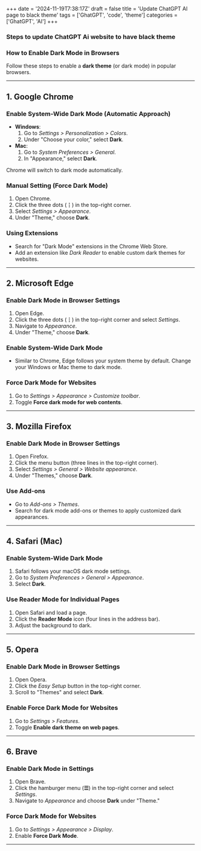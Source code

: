 +++
date = '2024-11-19T7:38:17Z'
draft = false
title = 'Update ChatGPT AI page to black theme'
tags = ['GhatGPT', 'code', 'theme']
categories = ['GhatGPT', 'AI']
+++

  ### Steps to update ChatGPT Ai website to have black theme

  ### How to Enable Dark Mode in Browsers

Follow these steps to enable a **dark theme** (or dark mode) in popular browsers.

---

## 1. Google Chrome

### Enable System-Wide Dark Mode (Automatic Approach)
- **Windows**:
  1. Go to *Settings > Personalization > Colors*.
  2. Under "Choose your color," select **Dark**.
- **Mac**:
  1. Go to *System Preferences > General*.
  2. In "Appearance," select **Dark**.

Chrome will switch to dark mode automatically.

### Manual Setting (Force Dark Mode)
1. Open Chrome.
2. Click the three dots (**⋮**) in the top-right corner.
3. Select *Settings > Appearance*.
4. Under "Theme," choose **Dark**.

### Using Extensions
- Search for "Dark Mode" extensions in the Chrome Web Store.
- Add an extension like *Dark Reader* to enable custom dark themes for websites.

---

## 2. Microsoft Edge

### Enable Dark Mode in Browser Settings
1. Open Edge.
2. Click the three dots (**⋮**) in the top-right corner and select *Settings*.
3. Navigate to *Appearance*.
4. Under "Theme," choose **Dark**.

### Enable System-Wide Dark Mode
- Similar to Chrome, Edge follows your system theme by default. Change your Windows or Mac theme to dark mode.

### Force Dark Mode for Websites
1. Go to *Settings > Appearance > Customize toolbar*.
2. Toggle **Force dark mode for web contents**.

---

## 3. Mozilla Firefox

### Enable Dark Mode in Browser Settings
1. Open Firefox.
2. Click the menu button (three lines in the top-right corner).
3. Select *Settings > General > Website appearance*.
4. Under "Themes," choose **Dark**.

### Use Add-ons
- Go to *Add-ons > Themes*.
- Search for dark mode add-ons or themes to apply customized dark appearances.

---

## 4. Safari (Mac)

### Enable System-Wide Dark Mode
1. Safari follows your macOS dark mode settings.
2. Go to *System Preferences > General > Appearance*.
3. Select **Dark**.

### Use Reader Mode for Individual Pages
1. Open Safari and load a page.
2. Click the **Reader Mode** icon (four lines in the address bar).
3. Adjust the background to dark.

---

## 5. Opera

### Enable Dark Mode in Browser Settings
1. Open Opera.
2. Click the *Easy Setup* button in the top-right corner.
3. Scroll to "Themes" and select **Dark**.

### Enable Force Dark Mode for Websites
1. Go to *Settings > Features*.
2. Toggle **Enable dark theme on web pages**.

---

## 6. Brave

### Enable Dark Mode in Settings
1. Open Brave.
2. Click the hamburger menu (**☰**) in the top-right corner and select *Settings*.
3. Navigate to *Appearance* and choose **Dark** under "Theme."

### Force Dark Mode for Websites
1. Go to *Settings > Appearance > Display*.
2. Enable **Force Dark Mode**.

---
